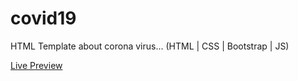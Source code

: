 # covid19
HTML Template about corona virus... (HTML | CSS | Bootstrap | JS)

 <a href="http://rezasanjari.ir/corona/" target="_blank">Live Preview</a> 
